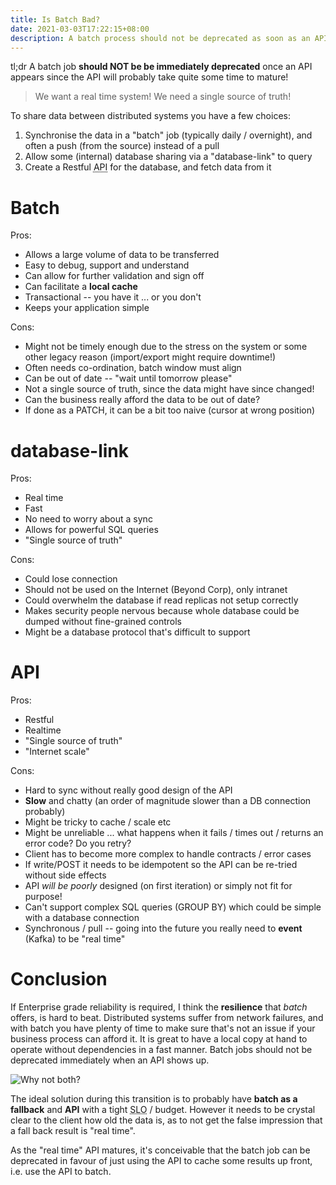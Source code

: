```yaml
---
title: Is Batch Bad?
date: 2021-03-03T17:22:15+08:00
description: A batch process should not be deprecated as soon as an API appears!
---
```


tl;dr A batch job **should NOT be be immediately deprecated** once an API
appears since the API will probably take quite some time to mature!

> We want a real time system! We need a single source of truth!

To share data between distributed systems you have a few choices:

1. Synchronise the data in a "batch" job (typically daily / overnight), and often a push (from the source) instead of a pull
2. Allow some (internal) database sharing via a "database-link" to query
3. Create a Restful <abbr title="Application Programming Interface">API</abbr> for the database, and fetch data from it

# Batch

Pros:

* Allows a large volume of data to be transferred
* Easy to debug, support and understand
* Can allow for further validation and sign off
* Can facilitate a **local cache**
* Transactional -- you have it ... or you don't
* Keeps your application simple

Cons:
* Might not be timely enough due to the stress on the system or some other legacy reason (import/export might require downtime!)
* Often needs co-ordination, batch window must align
* Can be out of date -- "wait until tomorrow please"
* Not a single source of truth, since the data might have since changed!
* Can the business really afford the data to be out of date?
* If done as a PATCH, it can be a bit too naive (cursor at wrong position)

# database-link

Pros:
* Real time
* Fast
* No need to worry about a sync
* Allows for powerful SQL queries
* "Single source of truth"

Cons:
* Could lose connection
* Should not be used on the Internet (Beyond Corp), only intranet
* Could overwhelm the database if read replicas not setup correctly
* Makes security people nervous because whole database could be dumped without fine-grained controls
* Might be a database protocol that's difficult to support

# API

Pros:
* Restful
* Realtime
* "Single source of truth"
* "Internet scale"

Cons:
* Hard to sync without really good design of the API
* **Slow** and chatty (an order of magnitude slower than a DB connection probably)
* Might be tricky to cache / scale etc
* Might be unreliable ... what happens when it fails / times out / returns an error code? Do you retry?
* Client has to become more complex to handle contracts / error cases
* If write/POST it needs to be idempotent so the API can be re-tried without side effects
* API _will be poorly_ designed (on first iteration) or simply not fit for purpose!
* Can't support complex SQL queries (GROUP BY) which could be simple with a database connection
* Synchronous / pull -- going into the future you really need to **event** (Kafka) to be "real time"

# Conclusion

If Enterprise grade reliability is required, I think the **resilience** that
_batch_ offers, is hard to beat. Distributed systems suffer from network
failures, and with batch you have plenty of time to make sure that's not an
issue if your business process can afford it. It is great to have a local copy
at hand to operate without dependencies in a fast manner. Batch jobs should not
be deprecated immediately when an API shows up.

<img alt="Why not both?" src="https://s.natalian.org/2021-03-03/why-not-both.gif">

The ideal solution during this transition is to probably have **batch as a
fallback** and **API** with a tight <abbr title="Service level
Objective">SLO</abbr> / budget. However it needs to be crystal clear to the
client how old the data is, as to not get the false impression that a fall back
result is "real time".

As the "real time" API matures, it's conceivable that the batch job can be
deprecated in favour of just using the API to cache some results up front, i.e.
use the API to batch.
